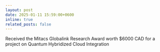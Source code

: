 ```yaml
---
layout: post
date: 2025-01-11 15:59:00+0600
inline: true
related_posts: false
---
```


Received the Mitacs Globalink Research Award worth $6000 CAD for a project on Quantum Hybridized  Cloud Integration
